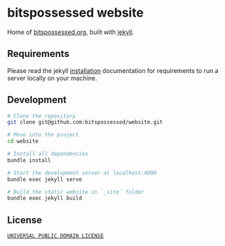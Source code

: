 # bitspossessed website

Home of [bitspossessed.org](https://bitspossessed.org), built with [jekyll](https://jekyllrb.com/).

## Requirements

Please read the jekyll [installation](https://jekyllrb.com/docs/installation/) documentation for requirements to run a server locally on your machine.

## Development

```bash
# Clone the repository
git clone git@github.com:bitspossessed/website.git

# Move into the project
cd website

# Install all dependencies
bundle install

# Start the development server at localhost:4000
bundle exec jekyll serve

# Build the static website in `_site` folder
bundle exec jekyll build
```

## License

[`UNIVERSAL PUBLIC DOMAIN LICENSE`](LICENSE)
